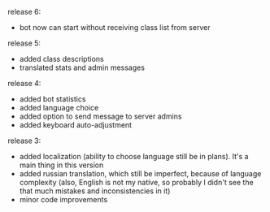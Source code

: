 release 6:  
* bot now can start without receiving class list from server

release 5:  
* added class descriptions
* translated stats and admin messages

release 4:  
* added bot statistics
* added language choice
* added option to send message to server admins
* added keyboard auto-adjustment

release 3:  
* added localization (ability to choose language still be in plans). It's a main thing in this version
* added russian translation, which still be imperfect, because of language complexity (also, English is not my native, so probably I didn't see the that much mistakes and inconsistencies in it)
* minor code improvements